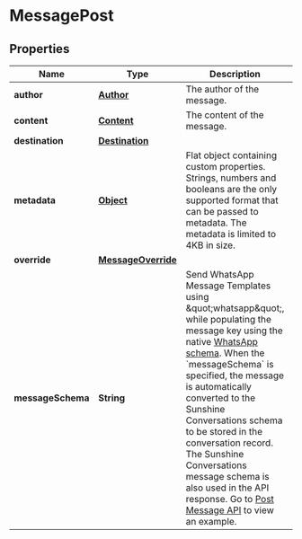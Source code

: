 

# MessagePost

## Properties

Name | Type | Description | Notes
------------ | ------------- | ------------- | -------------
**author** | [**Author**](Author.md) | The author of the message. | 
**content** | [**Content**](Content.md) | The content of the message. | 
**destination** | [**Destination**](Destination.md) |  |  [optional]
**metadata** | [**Object**](.md) | Flat object containing custom properties. Strings, numbers and booleans  are the only supported format that can be passed to metadata. The metadata is limited to 4KB in size.  |  [optional]
**override** | [**MessageOverride**](MessageOverride.md) |  |  [optional]
**messageSchema** | **String** | Send WhatsApp Message Templates using \&quot;whatsapp\&quot;, while populating the message key using the native [WhatsApp schema](https://developers.facebook.com/docs/whatsapp/api/messages/message-templates). When the &#x60;messageSchema&#x60; is specified, the message is automatically converted to the Sunshine Conversations schema to be stored in the conversation record. The Sunshine Conversations message schema is also used in the API response. Go to [Post Message API](https://docs.smooch.io/guide/whatsapp/#post-message-api) to view an example.  |  [optional]



